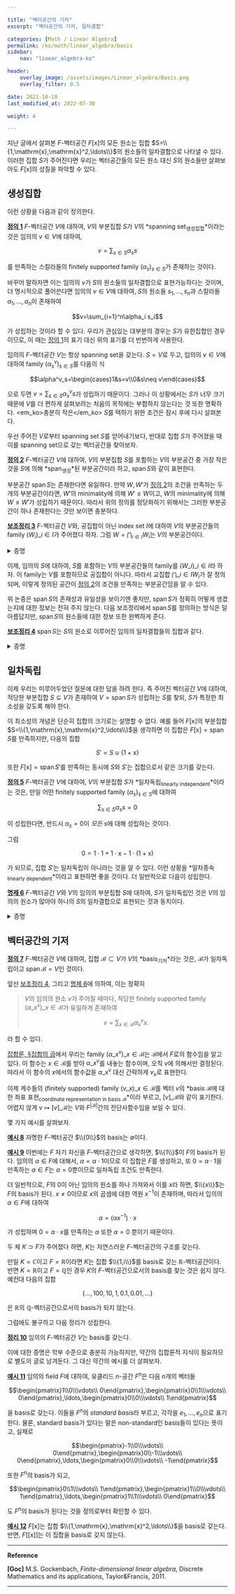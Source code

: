 ```yaml
---

title: "벡터공간의 기저"
excerpt: "벡터공간의 기저, 일차결합"

categories: [Math / Linear Algebra]
permalink: /ko/math/linear_algebra/basis
sidebar: 
    nav: "linear_algebra-ko"

header:
    overlay_image: /assets/images/Linear_algebra/Basis.png
    overlay_filter: 0.5

date: 2021-10-10
last_modified_at: 2022-07-30

weight: 4

---
```


지난 글에서 살펴본 $F$-벡터공간 $F[\mathrm{x}]$의 모든 원소는 집합 $S=\\{1,\mathrm{x},\mathrm{x}^2,\ldots\\}$의 원소들의 일차결합으로 나타낼 수 있다. 이러한 집합 $S$가 주어진다면 우리는 벡터공간들의 모든 원소 대신 $S$의 원소들만 살펴보아도 $F[\mathrm{x}]$의 성질을 파악할 수 있다.

## 생성집합

이런 상황을 다음과 같이 정의한다.

<div class="definition" markdown="1">

<ins id="df1">**정의 1**</ins> $F$-벡터공간 $V$에 대하여, $V$의 부분집합 $S$가 $V$의 *spanning set<sub>생성집합</sub>*이라는 것은 임의의 $v\in V$에 대하여, 

$$v=\sum_{s\in S}\alpha_ss$$

를 만족하는 스칼라들의 finitely supported family $(\alpha_s)_{s\in S}$가 존재하는 것이다. 

</div>

바꾸어 말하자면 이는 임의의 $v$가 $S$의 원소들의 일차결합으로 표현가능하다는 것이며, 더 명시적으로 풀어쓴다면 임의의 $v\in V$에 대하여, $S$의 원소들 $s_1,\ldots, s_n$과 스칼라들 $\alpha_1,\ldots,\alpha_n$이 존재하여

$$v=\sum_{i=1}^n\alpha_i s_i$$

가 성립하는 것이라 할 수 있다. 우리가 관심있는 대부분의 경우는 $S$가 유한집합인 경우이므로, 이 때는 [정의 1](#df1)의 표기 대신 위의 표기를 더 빈번하게 사용한다.

임의의 $F$-벡터공간 $V$는 항상 spanning set을 갖는다. $S=V$로 두고, 임의의 $v\in V$에 대하여 family $(\alpha^v_s)_{s\in S}$를 다음의 식

$$\alpha^v_s=\begin{cases}1&s=v\\0&s\neq v\end{cases}$$

으로 두면 $v=\sum_{s\in S}\alpha_s^vs$가 성립하기 때문이다. 그러나 이 상황에서는 $S$가 너무 크기 때문에 $V$를 더 편하게 살펴보려는 처음의 목적에는 부합하지 않는다는 것 또한 명확하다. <em_ko>충분히 작은</em_ko> $S$를 택하기 위한 조건은 잠시 후에 다시 살펴본다.

우선 주어진 $V$로부터 spanning set $S$를 얻어내기보다, 반대로 집합 $S$가 주어졌을 때 이를 spanning set으로 갖는 벡터공간을 찾아보자. 

<div class="definition" markdown="1">

<ins id="df2">**정의 2**</ins> $F$-벡터공간 $V$에 대하여, $V$의 부분집합 $S$를 포함하는 $V$의 부분공간 중 가장 작은 것을 $S$에 의해 *span<sub>생성</sub>*된 부분공간이라 하고, $\operatorname{span}S$와 같이 표현한다.

</div>

부분공간 $\operatorname{span}S$는 존재한다면 유일하다. 만약 $W,W'$가 [정의 2](#df2)의 조건을 만족하는 두 개의 부분공간이라면, $W'$의 minimality에 의해 $W'\leq W$이고, $W$의 minimality에 의해 $W\leq W'$가 성립하기 때문이다. 따라서 위의 정의를 정당화하기 위해서는 그러한 부분공간이 하나 존재한다는 것만 보이면 충분하다.

<div class="proposition" markdown="1">

<ins id="lem3">**보조정리 3**</ins> $F$-벡터공간 $V$와, 공집합이 아닌 index set $I$에 대하여 $V$의 부분공간들의 family $(W_i)\_{i\in I}$가 주어졌다 하자. 그럼 $W=\bigcap_{i\in I} W_i$는 $V$의 부분공간이다.

</div>
<details class="proof" markdown="1">
<summary>증명</summary>

임의의 $w_1, w_2\in W$에 대하여, $w_1+w_2\in W$임을 보이자. $w_1$과 $w_2$ 각각이 $W$의 원소이므로, 모든 $i\in I$에 대하여 $w_1,w_2$는 $W_i$의 원소이고, 따라서 $w_1+w_2\in W_i$가 모든 $i$에 대해 성립한다. 이제 다시 $W$의 정의에 의해 $w_1+w_2\in W$가 성립한다.

이와 유사하게 임의의 $w\in W$와 $\alpha\in F$에 대하여

$$w\in W\implies w\in W_i\text{ for all $i$}\implies \alpha w\in W_i\text{ for all $i$}\implies \alpha w\in W$$

이므로 $W$는 스칼라곱에 대해서도 닫혀있고, $0\in W$도 자명하므로 $W$는 부분공간이 된다.

</details>

이제, 임의의 $S$에 대하여, <phrase>$S$를 포함하는 $V$의 부분공간들의 family</phrase>를 $(W\_i)\_{i\in I}$라 하자. 이 family는 $V$를 포함하므로 공집합이 아니다. 따라서 교집합 $\bigcap\_{i\in I} W_i$가 잘 정의되며, 이렇게 정의된 공간이 [정의 2](#df2)의 조건을 만족하는 부분공간임을 알 수 있다. 

위 논증은 $\operatorname{span}S$의 존재성과 유일성을 보이기엔 좋지만, $\operatorname{span}S$가 정확히 어떻게 생겼는지에 대한 정보는 전혀 주지 않는다. 다음 보조정리에서 $\operatorname{span}S$를 정의하는 방식은 덜 아름답지만, $\operatorname{span}S$의 원소들에 대한 정보 또한 완벽하게 준다.

<div class="proposition" markdown="1">

<ins id="lem4">**보조정리 4**</ins> $\operatorname{span}S$는 $S$의 원소로 이루어진 임의의 일차결합들의 집합과 같다.

</div>
<details class="proof" markdown="1">
<summary>증명</summary>

<phrase>$S$의 원소로 이루어진 임의의 일차결합들의 집합</phrase>을 $\langle S\rangle$으로 표기하자. 즉 $\langle S\rangle$의 모든 원소들은 finitely supported family $(\alpha\_s)\_{s\in S}$에 대하여 $\sum\_{s\in S}\alpha\_ss$의 꼴로 나타낼 수 있고, 거꾸로 이러한 꼴을 갖는 모든 벡터들은 $\langle S\rangle$의 원소이다.

$\langle S\rangle$의 두 원소 $v,w$가 각각 다음의 식

$$v=\sum_{s\in S}\alpha_ss,\qquad w=\sum_{s\in S}\beta_ss$$

으로 주어졌다 하자. 그럼 

$$v+w=\sum_{s\in S}\alpha_ss+\sum_{s\in S}\beta_ss=\sum_{s\in S}(\alpha_s+\beta_s)s$$

이고, $(\alpha\_s+\beta\_s)\_{s\in S}$는 스칼라들의 finitely supported family이므로 $v+w\in S$이다. 비슷하게, 임의의 스칼라 $\gamma$에 대하여

$$\gamma v=\gamma\sum_{s\in S}\alpha_ss=\sum_{s\in S}(\gamma\alpha_s)s$$

이고 $(\gamma\alpha\_s)\_{s\in S}$는 스칼라들의 finitely supported family이므로 $\gamma v$ 또한 $\langle S\rangle$에 속한다. 따라서 $\langle S\rangle$은 $S$를 포함하는 $V$의 부분공간이 되므로 정의에 의해 $\operatorname{span}S\leq \langle S\rangle$이다.

한편, [§부분공간, 명제 3](/ko/math/linear_algebra/subspace#pp3)에 의하여, $S$를 포함하는 임의의 부분공간은 $S$의 원소들의 일차결합 또한 포함해야 하므로 $\langle S\rangle\leq\operatorname{span}S$가 성립한다.

</details>


## 일차독립

이제 우리는 미루어두었던 질문에 대한 답을 하려 한다. 즉 주어진 벡터공간 $V$에 대하여, 적당한 부분집합 $S\subseteq V$가 존재하여 $V=\operatorname{span}S$가 성립하는 $S$를 찾되, $S$가 특정한 최소성을 갖도록 해야 한다. 

이 최소성의 개념은 단순히 집합의 크기로는 설명할 수 없다. 예를 들어 $F[\mathrm{x}]$의 부분집합 $S=\\{1,\mathrm{x},\mathrm{x}^2,\ldots\\}$을 생각하면 이 집합은 $F[\mathrm{x}]=\operatorname{span}S$를 만족하지만, 다음의 집합

$$S'=S\cup\{1+\mathrm{x}\}$$

또한 $F[\mathrm{x}]=\operatorname{span}S'$를 만족하는 동시에 $S$와 $S'$는 집합으로서 같은 크기를 갖는다. 

<div class="definition" markdown="1">

<ins id="df5">**정의 5**</ins> $F$-벡터공간 $V$에 대하여, $V$의 부분집합 $S$가 *일차독립<sub>linearly independent</sub>*이라는 것은, 만일 어떤 finitely supported family $(\alpha_s)_{s\in S}$에 대하여

$$\sum_{s\in S} \alpha_ss=0$$

이 성립한다면, 반드시 $\alpha_s=0$이 *모든* $s$에 대해 성립하는 것이다.

</div>

그럼

$$0=1\cdot1+1\cdot\mathrm{x}-1\cdot(1+\mathrm{x})$$

가 되므로, 집합 $S'$는 일차독립이 아니라는 것을 알 수 있다. 이런 상황을 *일차종속<sub>linearly dependent</sub>*이라고 표현하면 좋을 것이다. 더 일반적으로 다음이 성립한다.

<div class="proposition" markdown="1">

<ins id="pp6">**명제 6**</ins> $F$-벡터공간 $V$와 $V$의 임의의 부분집합 $S$에 대하여, $S$가 일차독립인 것은 $V$의 임의의 원소가 많아야 하나의 $S$의 일차결합으로 표현되는 것과 동치이다.

</div>
<details class="proof" markdown="1">
<summary>증명</summary>

우선, 뒤의 조건이 성립한다면, $0\in V$를 $S$의 일차결합으로 표현하는 방법도 많아야 하나 뿐이다. 그런데

$$0=\sum_{s\in S}0s$$

이므로, 만일 $\sum_{s\in S}\alpha_ss=0$이라면 유일성에 의해 $\alpha_s=0$이 항상 성립한다. 따라서 $S$는 일차독립이다.

반대 방향을 보이기 위해, 결론에 반하여 $S$가 일차독립이지만 두 $S$의 일차결합

$$v=\sum_{s\in S}\alpha_ss=\sum_{s\in S}\beta_ss$$

으로 표현된다 가정하자. 그럼 $0=v-v$이므로,

$$0=v-v=\sum_{s\in S}\alpha_ss-\sum_{s\in S}\beta_ss=\sum_{s\in S}(\alpha_s-\beta_s)s$$

인데, $S$가 일차독립이므로 정의에 의해 $\alpha_s-\beta_s=0$이 모든 $s$에 대해 성립한다. 이는 $\sum\alpha_ss$와 $\sum\beta_ss$가 서로 다른 표현이라는 것에 모순이므로 증명이 완료된다.

</details>

## 벡터공간의 기저

<div class="definition" markdown="1">

<ins id="df7">**정의 7**</ins> $F$-벡터공간 $V$에 대하여, 집합 $\mathcal{B}\subset V$가 $V$의 *basis<sub>기저</sub>*라는 것은, $\mathcal{B}$가 일차독립이고 $\operatorname{span}\mathcal{B}=V$인 것이다.

</div>

앞선 [보조정리 4](#lem4), 그리고 [명제 6](#pp6)에 의하여, 이는 정확히 

> $V$의 임의의 원소 $v$가 주어질 때마다, 적당한 finitely supported family $(\alpha\_x^v)\_{x\in \mathcal{B}}$가 유일하게 존재하여
>
> $$v=\sum_{x\in \mathcal{B}}\alpha_x^vx.$$  
>

라 할 수 있다. 

[집합론, §집합의 곱](/ko/math/set_theory/product_of_sets)에서 우리는 family $(\alpha\_x^v)\_{x\in\mathcal{B}}$는 $\mathcal{B}$에서 $F$로의 함수임을 알고 있다. 이 함수는 $x\in\mathcal{B}$를 받아 $\alpha\_x^v$를 내놓는 함수이며, 오직 $v$에 의해서만 결정된다. 따라서 이 함수의 $x$에서의 함수값을 $\alpha\_x^v$ 대신 간략하게 $v_x$로 표현한다. 

이제 계수들의 (finitely supported) family $(v\_x)\_{x\in \mathcal{B}}$를 벡터 $v$의 *basis $\mathcal{B}$에 대한 좌표 표현<sub>coordinate representation in basis $\mathcal{B}$</sub>*이라 부르고, $[v]\_\mathcal{B}$와 같이 표기한다. 어렵지 않게 $v\mapsto [v]\_\mathcal{B}$는 $V$와 $F^{\lvert\mathcal{B}\rvert}$간의 전단사함수임을 보일 수 있다.

몇 가지 예시를 살펴보자.

<div class="example" markdown="1">

<ins id="ex8">**예시 8**</ins> 자명한 $F$-벡터공간 $\\{0\\}$의 basis는 $\emptyset$이다.

</div>

<div class="example" markdown="1">

<ins id="ex9">**예시 9**</ins> 이번에는 $F$ 자기 자신을 $F$-벡터공간으로 생각하면, $\\{1\\}$이 $F$의 basis가 된다. 임의의 $\alpha\in F$에 대해서, $\alpha=\alpha\cdot 1$이므로 이 집합은 $F$를 생성하고, 또 $0=\alpha\cdot 1$을 만족하는 $\alpha\in F$는 $\alpha=0$뿐이므로 일차독립 조건도 만족한다.

더 일반적으로, $F$의 0이 아닌 임의의 원소를 하나 가져와서 이를 $x$라 하면, $\\{x\\}$는 $F$의 basis가 된다. $x\neq 0$이므로 $x$의 곱셈에 대한 역원 $x^{-1}$이 존재하며, 따라서 임의의 $\alpha\in F$에 대하여

$$\alpha=(\alpha x^{-1})\cdot x$$

가 성립하며 $0=\alpha\cdot x$를 만족하는 $\alpha$ 또한 $\alpha=0$ 뿐이기 때문이다. 

</div>

두 체 $K\supset F$가 주어졌다 하면, $K$는 자연스러운 $F$-벡터공간의 구조를 갖는다.

만일 $K=\mathbb{C}$이고 $F=\mathbb{R}$이라면 $K$는 집합 $\\{1,i\\}$를 basis로 갖는 $\mathbb{R}$-벡터공간이다. 반면 $K=\mathbb{R}$이고 $F=\mathbb{Q}$인 경우 $K$의 $F$-벡터공간으로서의 basis를 찾는 것은 쉽지 않다. 예컨대 다음의 집합

$$\{\ldots,100,10,1,0.1,0.01,\ldots\}$$

은 $\mathbb{R}$의 $\mathbb{Q}$-벡터공간으로서의 basis가 되지 않는다. 

그럼에도 불구하고 다음 정리가 성립한다.

<div class="proposition" markdown="1">

<ins id="thm10">**정리 10**</ins> 임의의 $F$-벡터공간 $V$는 basis를 갖는다.

</div>

이에 대한 증명은 학부 수준으로 충분히 가능하지만, 약간의 집합론적 지식이 필요하므로 별도의 글로 남겨둔다. 그 대신 약간의 예시를 더 살펴보자. 

<div class="example" markdown="1">

<ins id="ex11">**예시 11**</ins> 임의의 field $F$에 대하여, 유클리드 $n$-공간 $F^n$은 다음 $n$개의 벡터들

$$\begin{pmatrix}1\\0\\\vdots\\ 0\end{pmatrix},\begin{pmatrix}0\\1\\\vdots\\ 0\end{pmatrix},\ldots,\begin{pmatrix}0\\0\\\vdots\\ 1\end{pmatrix}$$

을 basis로 갖는다. 이들을 $F^n$의 *standard basis*라 부르고, 각각을 $e_1,\ldots,e_n$으로 표기한다. 물론, standard basis가 있다는 말은 non-standard인 basis들이 있다는 뜻이고, 실제로

$$\begin{pmatrix}-1\\0\\\vdots\\ 0\end{pmatrix},\begin{pmatrix}0\\-1\\\vdots\\ 0\end{pmatrix},\ldots,\begin{pmatrix}0\\0\\\vdots\\ -1\end{pmatrix}$$

또한 $F^n$의 basis가 되고, 

$$\begin{pmatrix}0\\1\\\vdots\\ 1\end{pmatrix},\begin{pmatrix}1\\0\\\vdots\\ 1\end{pmatrix},\ldots,\begin{pmatrix}1\\1\\\vdots\\ 0\end{pmatrix}$$

도 $F^n$의 basis가 된다는 것을 정의로부터 확인할 수 있다.

</div>
<div class="example" markdown="1">

<ins id="ex12">**예시 12**</ins> $F[\mathrm{x}]$는 집합 $\\{1,\mathrm{x},\mathrm{x}^2,\ldots\\}$을 basis로 갖는다. 반면, $F[[\mathrm{x}]]$는 이 집합을 basis로 갖지 않는다.  

</div>

---
**Reference**

**[Goc]** M.S. Gockenbach, *Finite-dimensional linear algebra*, Discrete Mathematics and its applications, Taylor&Francis, 2011.

---